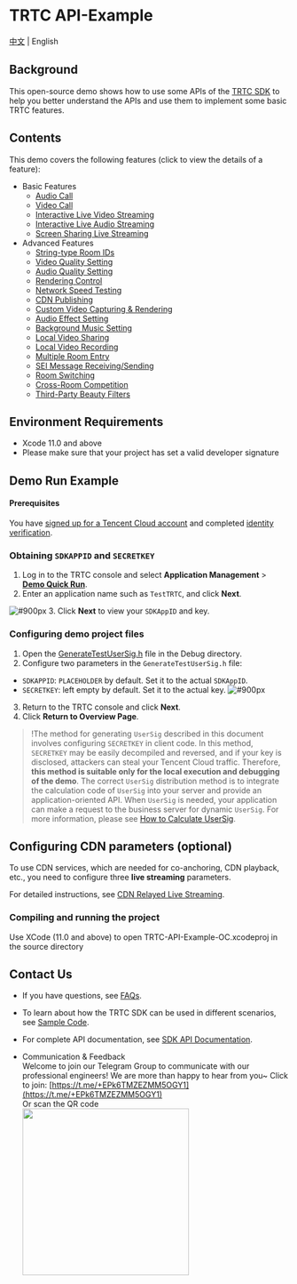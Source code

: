 # TRTC API-Example 
[中文](README.md) | English

## Background
This open-source demo shows how to use some APIs of the [TRTC SDK](https://www.tencentcloud.com/document/product/647/34615) to help you better understand the APIs and use them to implement some basic TRTC features. 

## Contents
This demo covers the following features (click to view the details of a feature):

- Basic Features
  - [Audio Call](./Basic/AudioCall)
  - [Video Call](./Basic/VideoCall)
  - [Interactive Live Video Streaming](./Basic/Live)
  - [Interactive Live Audio Streaming](./Basic/VoiceChatRoom)
  - [Screen Sharing Live Streaming](./Basic/ScreenShare)
- Advanced Features
  - [String-type Room IDs](./Advanced/StringRoomId)
  - [Video Quality Setting](./Advanced/SetVideoQuality)
  - [Audio Quality Setting](./Advanced/SetAudioQuality)
  - [Rendering Control](./Advanced/SetRenderParams)
  - [Network Speed Testing](./Advanced/SpeedTest)
  - [CDN Publishing](./Advanced/PushCDN)
  - [Custom Video Capturing & Rendering](./Advanced/CustomCamera)
  - [Audio Effect Setting](./Advanced/SetAudioEffect)
  - [Background Music Setting](./Advanced/SetBackgroundMusic)
  - [Local Video Sharing](./Advanced/LocalVideoShare)
  - [Local Video Recording](./Advanced/LocalRecord)
  - [Multiple Room Entry](./Advanced/JoinMultipleRoom)
  - [SEI Message Receiving/Sending](./Advanced/SEIMessage)
  - [Room Switching](./Advanced/SwitchRoom)
  - [Cross-Room Competition](./Advanced/RoomPk)
  - [Third-Party Beauty Filters](./Advanced/ThirdBeauty)

## Environment Requirements
- Xcode 11.0 and above
- Please make sure that your project has set a valid developer signature


## Demo Run Example

#### Prerequisites
You have [signed up for a Tencent Cloud account](https://intl.cloud.tencent.com/document/product/378/17985) and completed [identity verification](https://intl.cloud.tencent.com/document/product/378/3629).


### Obtaining `SDKAPPID` and `SECRETKEY`
1. Log in to the TRTC console and select **Application Management** > **[Demo Quick Run](https://console.tencentcloud.com/trtc/app/create)**.
2. Enter an application name such as `TestTRTC`, and click **Next**.

![ #900px](https://qcloudimg.tencent-cloud.cn/raw/51c73a617e69a76ed26e6f74b0071ec9.png)
3. Click **Next** to view your `SDKAppID` and key.


### Configuring demo project files
1. Open the [GenerateTestUserSig.h](debug/GenerateTestUserSig.h) file in the Debug directory.
2. Configure two parameters in the `GenerateTestUserSig.h` file:
  - `SDKAPPID`: `PLACEHOLDER` by default. Set it to the actual `SDKAppID`.
  - `SECRETKEY`: left empty by default. Set it to the actual key.
 ![ #900px](https://qcloudimg.tencent-cloud.cn/raw/79a57d5e09bb050d8798492732cfd33b/TRTC-sdkAppId-iOS.png)

3. Return to the TRTC console and click **Next**.
4. Click **Return to Overview Page**.

>!The method for generating `UserSig` described in this document involves configuring `SECRETKEY` in client code. In this method, `SECRETKEY` may be easily decompiled and reversed, and if your key is disclosed, attackers can steal your Tencent Cloud traffic. Therefore, **this method is suitable only for the local execution and debugging of the demo**.
>The correct `UserSig` distribution method is to integrate the calculation code of `UserSig` into your server and provide an application-oriented API. When `UserSig` is needed, your application can make a request to the business server for dynamic `UserSig`. For more information, please see [How to Calculate UserSig](https://www.tencentcloud.com/document/product/647/35166).

## Configuring CDN parameters (optional)
To use CDN services, which are needed for co-anchoring, CDN playback, etc., you need to configure three **live streaming** parameters.

For detailed instructions, see [CDN Relayed Live Streaming](https://www.tencentcloud.com/document/product/647/47858).


### Compiling and running the project
Use XCode (11.0 and above) to open TRTC-API-Example-OC.xcodeproj in the source directory


## Contact Us
- If you have questions, see [FAQs](https://www.tencentcloud.com/document/product/647/36057).

- To learn about how the TRTC SDK can be used in different scenarios, see [Sample Code](https://www.tencentcloud.com/document/product/647/42963).

- For complete API documentation, see [SDK API Documentation](https://www.tencentcloud.com/document/product/647/35119).

- Communication & Feedback   
Welcome to join our Telegram Group to communicate with our professional engineers! We are more than happy to hear from you~
Click to join: [https://t.me/+EPk6TMZEZMM5OGY1](https://t.me/+EPk6TMZEZMM5OGY1)   
Or scan the QR code   
  <img src="https://qcloudimg.tencent-cloud.cn/raw/79cbfd13877704ff6e17f30de09002dd.jpg" width="300px">    
